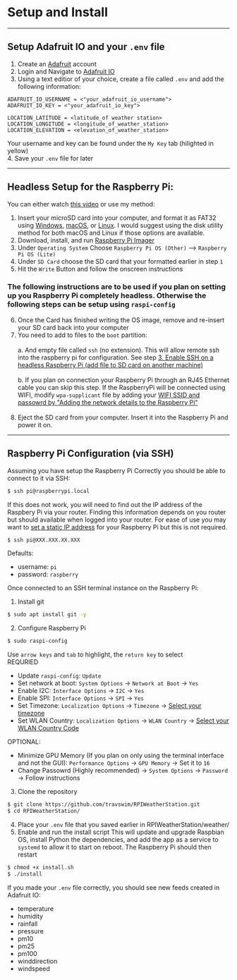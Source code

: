 # Setup and Install
---
## Setup Adafruit IO and your `.env` file
1. Create an [Adafruit](https://www.adafruit.com/) account
2. Login and Navigate to [Adafruit IO](https://io.adafruit.com/)
3. Using a text editior of your choice, create a file called `.env` and add the following information:
```
ADAFRUIT_IO_USERNAME = <"your_adafruit_io_username">
ADAFRUIT_IO_KEY = <"your_adafruit_io_key">

LOCATION_LATITUDE = <latitude_of weather station>
LOCATION_LONGITUDE = <longitude_of_weather_station>
LOCATION_ELEVATION = <elevation_of_weather_station>
```
Your username and key can be found under the `My Key` tab (hilighted in yellow)</br>
4. Save your `.env` file for later

---
## Headless Setup for the Raspberry Pi:
You can either watch [this video](https://www.youtube.com/watch?v=dhY8m_Eg5iU) or use my method:

1. Insert your microSD card into your computer, and format it as FAT32 using [Windows](https://www.diskinternals.com/partition-recovery/format-sd-card-fat32-windows-10/), [macOS](https://www.easeus.com/mac-file-recovery/format-usb-flash-drive-to-fat32-on-mac.html), or [Linux](https://linuxhint.com/format_usb_drive_linux/). I would suggest using the disk utility method for both macOS and Linux if those options are available.
2. Download, install, and run [Raspberry Pi Imager](https://www.raspberrypi.org/downloads/) 
3. Under `Operating System` Choose `Raspberry Pi OS (Other)` --> `Raspberry Pi OS (Lite)`
4. Under `SD Card` choose the SD card that your formatted earlier in step `1`
5. Hit the `Write` Button and follow the onscreen instructions </br>
### The following instructions are to be used if you plan on setting up you Raspberry Pi completely headless. Otherwise the following steps can be setup using `raspi-config`
6. Once the Card has finished writing the OS image, remove and re-insert your SD card back into your computer
7. You need to add to files to the `boot` partition:</br></br>
    a. And empty file called `ssh` (no extension). This will allow remote ssh into the raspberry pi for configuration. See step [3. Enable SSH on a headless Raspberry Pi (add file to SD card on another machine)](https://www.raspberrypi.org/documentation/remote-access/ssh/)</br></br>
    b. If you plan on connection your Raspberry Pi through an RJ45 Ethernet cable you can skip this step. If the RaspberryPi will be connected using WIFI, modify `wpa-supplicant` file by adding your [WIFI SSID and passowrd by "Adding the network details to the Raspberry Pi"](https://www.raspberrypi.org/documentation/configuration/wireless/wireless-cli.md)</br></br>
8. Eject the SD card from your computer. Insert it into the Raspberry Pi and power it on.

---
## Raspberry Pi Configuration (via SSH)
Assuming you have setup the Raspberry Pi Correctly you should be able to connect to it via SSH:
```bash
$ ssh pi@raspberrypi.local
```
If this does not work, you will need to find out the IP address of the Raspbery Pi via your router. Finding this information depends on you router but should available when logged into your router. For ease of use you may want to [set a static IP address](https://pimylifeup.com/raspberry-pi-static-ip-address/) for your Raspberry Pi but this is not required.
```bash
$ ssh pi@XXX.XXX.XX.XXX
```
Defaults:
- username: `pi`
- password: `raspberry`

Once connected to an SSH terminal instance on the Raspberry Pi:


1. Install git
```bash
$ sudo apt install git -y
```
2. Configure Raspberry Pi

```bash
$ sudo raspi-config
```
Use `arrow keys` and `tab` to highlight, the `return key` to select</br>
REQURIED
- Update `raspi-config`: `Update`
- Set network at boot: `System Options` -> `Network at Boot` -> `Yes`
- Enable I2C: `Interface Options` -> `I2C` -> `Yes`
- Enable SPI: `Interface Options` -> `SPI` -> `Yes`
- Set Timezone: `Localization Options` -> `Timezone` -> [Select your timezone](https://www.timeanddate.com/time/map/)
- Set WLAN Country: `Localization Options` -> `WLAN Country` -> [Select your WLAN Country Code](https://www.arubanetworks.com/techdocs/InstantWenger_Mobile/Advanced/Content/Instant%20User%20Guide%20-%20volumes/Country_Codes_List.htm)


OPTIONAL:
- Minimize GPU Memory (If you plan on only using the terminal interface and not the GUI): `Performance Options` -> `GPU Memory` -> Set it to `16`
- Change Passowrd (Highly recommended) -> `System Options` -> `Password` -> Follow instructions

3. Clone the repository
```bash
$ git clone https://github.com/travswim/RPIWeatherStation.git
$ cd RPIWeatherStation/
```
4. Place your `.env` file that you saved earlier in RPIWeatherStation/weather/
5. Enable and run the install script
This will update and upgrade Raspbian OS, install Python the dependencies, and add the app as a service to `systemd` to allow it to start on reboot. The Raspberry Pi should then restart
```bash
$ chmod +x install.sh
$ ./install
```
If you made your `.env` file correctly, you should see new feeds created in Adafruit IO:
- temperature
- humidity
- rainfall
- pressure
- pm10
- pm25
- pm100
- winddirection
- windspeed
